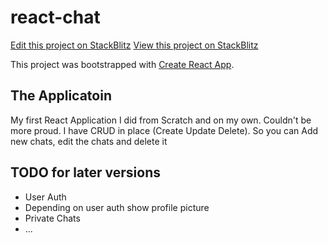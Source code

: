 # react-chat

[Edit this project on StackBlitz](https://stackblitz.com/edit/react-chat)
[View this project on StackBlitz](https://react-chat.stackblitz.io/)

This project was bootstrapped with [Create React App](https://github.com/facebookincubator/create-react-app).



## The Applicatoin

My first React Application I did from Scratch and on my own. Couldn't be more proud. I have CRUD in place (Create Update Delete). So you can Add new chats, edit the chats and delete it

## TODO for later versions

- User Auth
- Depending on user auth show profile picture
- Private Chats
- ...